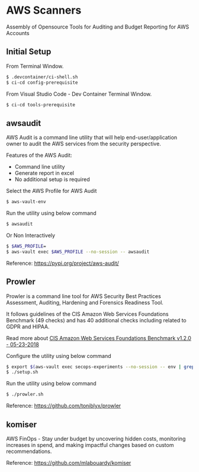 # AWS Scanners

Assembly of Opensource Tools for Auditing and Budget Reporting for AWS Accounts

## Initial Setup

From Terminal Window.
```sh
$ .devcontainer/ci-shell.sh
$ ci-cd config-prerequisite
```

From Visual Studio Code - Dev Container Terminal Window.
```sh
$ ci-cd tools-prerequisite
```

## awsaudit

AWS Audit is a command line utility that will help end-user/application owner to audit the AWS services from the security perspective.

Features of the AWS Audit:
* Command line utility
* Generate report in excel
* No additional setup is required

Select the AWS Profile for AWS Audit
```sh
$ aws-vault-env
```

Run the utility using below command
```sh
$ awsaudit
```

Or Non Interactively
```sh
$ $AWS_PROFILE=
$ aws-vault exec $AWS_PROFILE --no-session -- awsaudit
```

Reference: https://pypi.org/project/aws-audit/

## Prowler

Prowler is a command line tool for AWS Security Best Practices Assessment, Auditing, Hardening and Forensics Readiness Tool.

It follows guidelines of the CIS Amazon Web Services Foundations Benchmark (49 checks) and has 40 additional checks including related to GDPR and HIPAA.

Read more about [CIS Amazon Web Services Foundations Benchmark v1.2.0 - 05-23-2018](https://d0.awsstatic.com/whitepapers/compliance/AWS_CIS_Foundations_Benchmark.pdf)

Configure the utility using below command
```sh
$ export $(aws-vault exec secops-experiments --no-session -- env | grep AWS | xargs)
$ ./setup.sh
```

Run the utility using below command
```sh
$ ./prowler.sh
```

Reference: https://github.com/toniblyx/prowler

## komiser
AWS FinOps - Stay under budget by uncovering hidden costs, monitoring increases in spend, and making impactful changes based on custom recommendations.

Reference: https://github.com/mlabouardy/komiser
